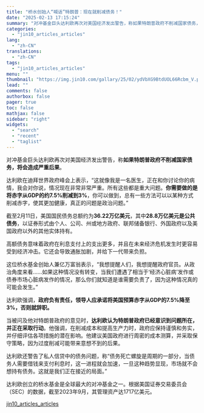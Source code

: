 ```yaml
---
title: "桥水创始人“喊话”特朗普：现在就削减债务！"
date: "2025-02-13 17:15:24"
summary: "对冲基金巨头达利欧再次对美国经济发出警告，称如果特朗普政府不削减国家债务，将会造成严重后果。 达利欧..."
categories:
  - "jin10_articles_articles"
lang:
  - "zh-CN"
translations:
  - "zh-CN"
tags:
  - "jin10_articles_articles"
menu: ""
thumbnail: "https://img.jin10.com/gallary/25/02/ydVbXG9BtdUOL66Rcbm_V.png/lite"
lead: ""
comments: false
authorbox: false
pager: true
toc: false
mathjax: false
sidebar: "right"
widgets:
  - "search"
  - "recent"
  - "taglist"
---
```


对冲基金巨头达利欧再次对美国经济发出警告，称**如果特朗普政府不削减国家债务，将会造成严重后果**。

达利欧在迪拜世界政府峰会上表示，“这就像我是一名医生，正在和你讨论你的病情，我会对你说，情况现在非常非常严重。所有这些都是重大问题。**你需要做的是将赤字从GDP的约7.5%削减到3%**，你可以做到，总有一些方法可以以某种方式削减赤字，使其更加健康，真正的问题是政治问题。”

截至2月11日，美国国民债务总额约为**36.22万亿美元**，其中**28.8万亿美元是公共债务**，以证券形式由个人、公司、州或地方政府、联邦储备银行、外国政府以及美国政府以外的其他实体持有。

高额债务意味着政府在利息支付上的支出更多，并且在未来经济危机发生时更容易受到经济冲击。它还会导致通胀加剧，并给下一代带来负担。

这位桥水基金创始人兼亿万富翁表示，“我想提醒人们，我想提醒政府官员。从政治角度来看……如果这种情况没有转变，当我们遭遇了相当于‘经济心脏病’发作或债券市场心脏病发作的情况，那么你们就知道是谁需要负责了，因为这种情况真的可能会发生。”

达利欧强调，**政府负有责任，领导人应承诺将美国预算赤字从GDP的7.5%降至3%，否则就辞职。**

当被问及他对特朗普政府的意见时，**达利欧认为特朗普政府已经意识到问题所在，并正在采取行动**。他强调，在削减成本和提高生产力时，政府应保持谨慎和务实，并仔细评估各项措施的潜在影响。他建议美国政府进行周密的成本测算，并采取保守策略，因为过度削减可能带来意想不到的后果。

达利欧还警告了私人信贷中的债务问题，称“债务死亡螺旋是周期的一部分，当债务人需要借钱来支付利息时，这一进程就会加速，一旦这种趋势显现，市场就不会想持有债务。这就是我们正在接近的局面。”

达利欧创立的桥水基金是全球最大的对冲基金之一。根据美国证券交易委员会（SEC）的数据，截至2023年9月，其管理资产达1717亿美元。

[jin10_articles_articles](https://xnews.jin10.com/details/163073)
